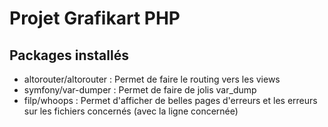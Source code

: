 # Projet Grafikart PHP

## Packages installés
- altorouter/altorouter : Permet de faire le routing vers les views
- symfony/var-dumper : Permet de faire de jolis var_dump
- filp/whoops : Permet d'afficher de belles pages d'erreurs et les erreurs sur les fichiers concernés (avec la ligne concernée)
